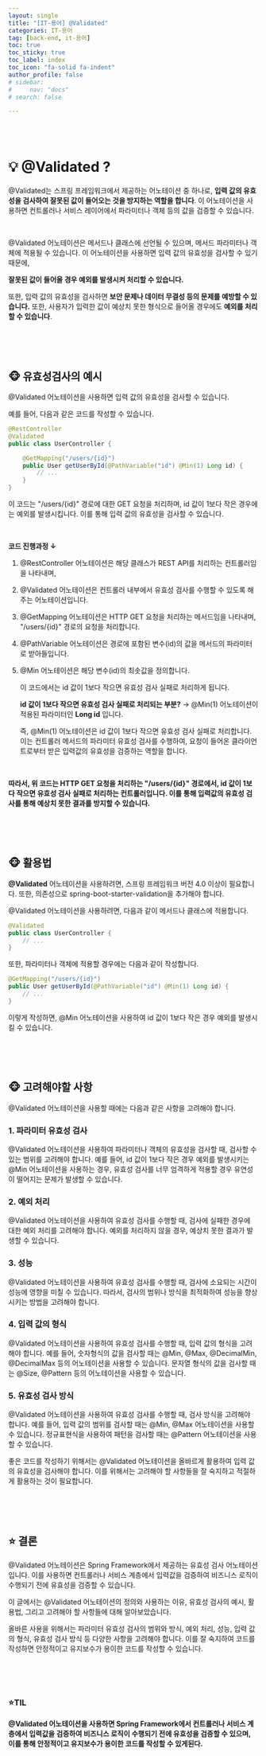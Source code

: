 ```yaml
---
layout: single
title: "[IT-용어] @Validated"
categories: IT-용어
tag: [back-end, it-용어]
toc: true
toc_sticky: true
toc_label: index
toc_icon: "fa-solid fa-indent"
author_profile: false
# sidebar:
#     nav: "docs"
# search: false

---
```




<br>

<br>

# 💡 @Validated ?

@Validated는 스프링 프레임워크에서 제공하는 어노테이션 중 하나로, **입력 값의 유효성을 검사하여 잘못된 값이 들어오는 것을 방지하는 역할을 합니다**. 이 어노테이션을 사용하면 컨트롤러나 서비스 레이어에서 파라미터나 객체 등의 값을 검증할 수 있습니다.

<BR>

@Validated 어노테이션은 메서드나 클래스에 선언될 수 있으며, 메서드 파라미터나 객체에 적용될 수 있습니다. 이 어노테이션을 사용하면 입력 값의 유효성을 검사할 수 있기 때문에,    

**잘못된 값이 들어올 경우 예외를 발생시켜 처리할 수 있습니다.**   

또한, 입력 값의 유효성을 검사하면 **보안 문제나 데이터 무결성 등의 문제를 예방할 수 있습니다.** 또한, 사용자가 입력한 값이 예상치 못한 형식으로 들어올 경우에도 **예외를 처리할 수 있습니다**.   

<br>

<br>

<br>

## 🐵 유효성검사의 예시

@Validated 어노테이션을 사용하면 입력 값의 유효성을 검사할 수 있습니다. 

예를 들어, 다음과 같은 코드를 작성할 수 있습니다.

```java
@RestController
@Validated
public class UserController {

    @GetMapping("/users/{id}")
    public User getUserById(@PathVariable("id") @Min(1) Long id) {
        // ...
    }
}
```

이 코드는 "/users/{id}" 경로에 대한 GET 요청을 처리하며, id 값이 1보다 작은 경우에는 예외를 발생시킵니다. 이를 통해 입력 값의 유효성을 검사할 수 있습니다.    

<BR>

**코드 진행과정 ↓**  

1. @RestController 어노테이션은 해당 클래스가 REST API를 처리하는 컨트롤러임을 나타내며,

2. @Validated 어노테이션은 컨트롤러 내부에서 유효성 검사를 수행할 수 있도록 해주는 어노테이션입니다.

3. @GetMapping 어노테이션은 HTTP GET 요청을 처리하는 메서드임을 나타내며, "/users/{id}" 경로의 요청을 처리합니다. 

4. @PathVariable 어노테이션은 경로에 포함된 변수(id)의 값을 메서드의 파라미터로 받아들입니다.

5. @Min 어노테이션은 해당 변수(id)의 최솟값을 정의합니다. 

   이 코드에서는 id 값이 1보다 작으면 유효성 검사 실패로 처리하게 됩니다.

   

   **id 값이 1보다 작으면 유효성 검사 실패로 처리되는 부분?**  → @Min(1) 어노테이션이 적용된 파라미터인 **Long id** 입니다.   

   즉, @Min(1) 어노테이션은 id 값이 1보다 작으면 유효성 검사 실패로 처리합니다. 이는 컨트롤러 메서드의 파라미터 유효성 검사를 수행하여, 요청이 들어온 클라이언트로부터 받은 입력값의 유효성을 검증하는 역할을 합니다.

   <BR>

**따라서, 위 코드는 HTTP GET 요청을 처리하는 "/users/{id}" 경로에서, id 값이 1보다 작으면 유효성 검사 실패로 처리하는 컨트롤러입니다. 이를 통해 입력값의 유효성 검사를 통해 예상치 못한 결과를 방지할 수 있습니다.**

<br>

<br>

<br>

## 🐵 활용법

**@Validated** 어노테이션을 사용하려면, 스프링 프레임워크 버전 4.0 이상이 필요합니다. 또한, 의존성으로 spring-boot-starter-validation을 추가해야 합니다.

@Validated 어노테이션을 사용하려면, 다음과 같이 메서드나 클래스에 적용합니다.   

```java
@Validated
public class UserController {
    // ...
}
```

또한, 파라미터나 객체에 적용할 경우에는 다음과 같이 작성합니다.

```java
@GetMapping("/users/{id}")
public User getUserById(@PathVariable("id") @Min(1) Long id) {
    // ...
}
```

이렇게 작성하면, @Min 어노테이션을 사용하여 id 값이 1보다 작은 경우 예외를 발생시킬 수 있습니다.

<br>

<br>

<br>

## 🐵 고려해야할 사항

@Validated 어노테이션을 사용할 때에는 다음과 같은 사항을 고려해야 합니다.

### 1. 파라미터 유효성 검사

@Validated 어노테이션을 사용하여 파라미터나 객체의 유효성을 검사할 때, 검사할 수 있는 범위를 고려해야 합니다. 예를 들어, id 값이 1보다 작은 경우 예외를 발생시키는 @Min 어노테이션을 사용하는 경우, 유효성 검사를 너무 엄격하게 적용할 경우 유연성이 떨어지는 문제가 발생할 수 있습니다.

### 2. 예외 처리

@Validated 어노테이션을 사용하여 유효성 검사를 수행할 때, 검사에 실패한 경우에 대한 예외 처리를 고려해야 합니다. 예외를 처리하지 않을 경우, 예상치 못한 결과가 발생할 수 있습니다.

### 3. 성능

@Validated 어노테이션을 사용하여 유효성 검사를 수행할 때, 검사에 소요되는 시간이 성능에 영향을 미칠 수 있습니다. 따라서, 검사의 범위나 방식을 최적화하여 성능을 향상시키는 방법을 고려해야 합니다.

### 4. 입력 값의 형식

@Validated 어노테이션을 사용하여 유효성 검사를 수행할 때, 입력 값의 형식을 고려해야 합니다. 예를 들어, 숫자형식의 값을 검사할 때는 @Min, @Max, @DecimalMin, @DecimalMax 등의 어노테이션을 사용할 수 있습니다. 문자열 형식의 값을 검사할 때는 @Size, @Pattern 등의 어노테이션을 사용할 수 있습니다.

### 5. 유효성 검사 방식

@Validated 어노테이션을 사용하여 유효성 검사를 수행할 때, 검사 방식을 고려해야 합니다. 예를 들어, 입력 값의 범위를 검사할 때는 @Min, @Max 어노테이션을 사용할 수 있습니다. 정규표현식을 사용하여 패턴을 검사할 때는 @Pattern 어노테이션을 사용할 수 있습니다.

좋은 코드를 작성하기 위해서는 @Validated 어노테이션을 올바르게 활용하여 입력 값의 유효성을 검사해야 합니다. 이를 위해서는 고려해야 할 사항들을 잘 숙지하고 적절하게 활용하는 것이 필요합니다.

<br>

<br>

<br>



## ⭐ 결론

@Validated 어노테이션은 Spring Framework에서 제공하는 유효성 검사 어노테이션입니다. 이를 사용하면 컨트롤러나 서비스 계층에서 입력값을 검증하여 비즈니스 로직이 수행되기 전에 유효성을 검증할 수 있습니다.

이 글에서는 @Validated 어노테이션의 정의와 사용하는 이유, 유효성 검사의 예시, 활용법, 그리고 고려해야 할 사항들에 대해 알아보았습니다.

올바른 사용을 위해서는 파라미터 유효성 검사의 범위와 방식, 예외 처리, 성능, 입력 값의 형식, 유효성 검사 방식 등 다양한 사항을 고려해야 합니다. 이를 잘 숙지하여 코드를 작성하면 안정적이고 유지보수가 용이한 코드를 작성할 수 있습니다.

<br><br><br>



### ⭐TIL

**@Validated 어노테이션을 사용하면 Spring Framework에서 컨트롤러나 서비스 계층에서 입력값을 검증하여 비즈니스 로직이 수행되기 전에 유효성을 검증할 수 있으며, 이를 통해 안정적이고 유지보수가 용이한 코드를 작성할 수 있게된다.**



<BR>

<BR>